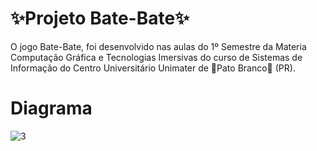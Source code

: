 <h1>✨Projeto Bate-Bate✨</h1>

<p>O jogo Bate-Bate, foi desenvolvido nas aulas do 1º Semestre da Materia Computação Gráfica e Tecnologias Imersivas do curso de Sistemas de Informação do Centro Universitário Unimater de 🦆Pato Branco🦆 (PR). </p>

<h1>Diagrama</h1>

![3](https://github.com/amandaVolpatto/CG/assets/110207360/b05dcf86-8c25-48e2-ad62-ae4f33212f12)

